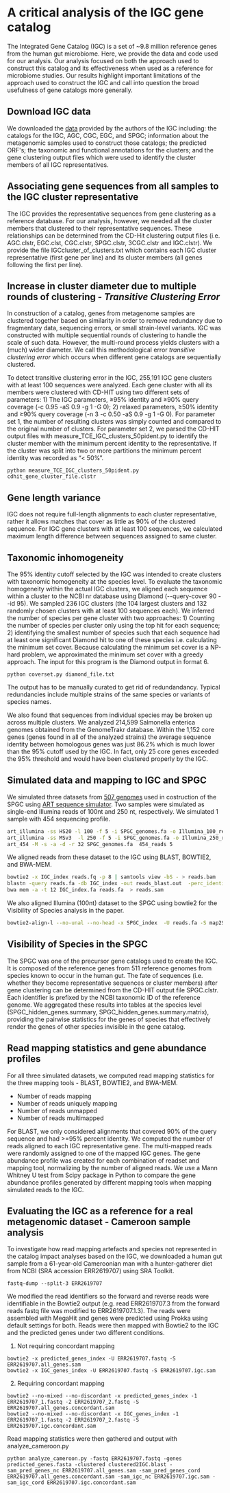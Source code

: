 # A critical analysis of the IGC gene catalog
The Integrated Gene Catalog (IGC) is a set of ~9.8 million reference genes from the human gut microbiome. Here, we provide the data and code used for our analysis. Our analysis focused on both the approach used to construct this catalog and its effectiveness when used as a reference for microbiome studies. Our results highlight important limitations of the approach used to construct the IGC and call into question the broad usefulness of gene catalogs more generally.

## Download IGC data 
We downloaded the [data](http://gigadb.org/dataset/100064) provided by the authors of the IGC including: the catalogs for the IGC, AGC, CGC, EGC, and SPGC; information about the metagenomic samples used to construct those catalogs; the predicted ORF's; the taxonomic and functional annotations for the clusters; and the gene clustering output files which were used to identify the cluster members of all IGC representatives.

## Associating gene sequences from all samples to the IGC cluster representative
The IGC provides the representative sequences from gene clustering as a reference database. For our analysis, however, we needed all the cluster members that clustered to their representative sequences. These relationships can be determined from the CD-Hit clustering output files (i.e. AGC.clstr, EGC.clst, CGC.clstr, SPGC.clstr, 3CGC.clstr and IGC.clstr). We provide the file IGCcluster_of_clusters.txt which contains each IGC cluster representative (first gene per line) and its cluster members (all genes following the first per line).

## Increase in cluster diameter due to multiple rounds of clustering - *Transitive Clustering Error* 
In construction of a catalog, genes from metagenome samples are clustered together based on similarity in order to remove redundancy due to fragmentary data, sequencing errors, or small strain-level variants. IGC was constructed with multiple sequential rounds of clustering to handle the scale of such data. However, the multi-round process yields clusters with a (much) wider diameter. We call this methodological error *transitive clustering error* which occurs when different gene catalogs are sequentially clustered.

To detect transitive clustering error in the IGC, 255,191 IGC gene clusters with at least 100 sequences were analyzed. Each gene cluster with all its members were clustered with CD-HIT using two different sets of parameters: 1) The IGC parameters, ≥95% identity and ≥90% query coverage (-c 0.95 -aS 0.9 -g 1 -G 0); 2) relaxed parameters, ≥50% identity and ≥90% query coverage (-n 3 -c 0.50 -aS 0.9 -g 1 -G 0). For parameter set 1, the number of resulting clusters was simply counted and compared to the original number of clusters. For parameter set 2, we parsed the CD-HIT output files with measure_TCE_IGC_clusters_50pident.py to identify the cluster member with the minimum percent identity to the representative. If the cluster was split into two or more partitions the minimum percent identity was recorded as “< 50%”.
```
python measure_TCE_IGC_clusters_50pident.py cdhit_gene_cluster_file.clstr
```
## Gene length variance 
IGC does not require full-length alignments to each cluster representative, rather it allows matches that cover as little as 90% of the clustered sequence. For IGC gene clusters with at least 100 sequences, we calculated maximum length difference between sequences assigned to same cluster. 

## Taxonomic inhomogeneity
The 95% identity cutoff selected by the IGC was intended to create clusters with taxonomic homogeneity at the species level. 
To evaluate the taxonomic homogeneity within the actual IGC clusters, we aligned each sequence within a cluster to the NCBI nr database using Diamond (--query-cover 90 --id 95). We sampled 236 IGC clusters (the 104 largest clusters and 132 randomly chosen clusters with at least 100 sequences each). We inferred the number of species per gene cluster with two approaches: 1) Counting the number of species per cluster only using the top hit for each sequence; 2) identifying the smallest number of species such that each sequence had at least one significant Diamond hit to one of these species i.e. calculating the minimum set cover. Because calculating the minimum set cover is a NP-hard problem, we approximated the minimum set cover with a greedy approach. The input for this program is the Diamond output in format 6.
```
python coverset.py diamond_file.txt
```
The output has to be manually curated to get rid of redundandancy. Typical redundancies include multiple strains of the same species or variants of species names.

We also found that sequences from individual species may be broken up across multiple clusters. We analyzed 214,599 Salmonella enterica genomes obtained from the GenomeTrakr database. Within the 1,152 core genes (genes found in all of the analyzed strains) the average sequence identity between homologous genes was just 86.2% which is much lower than the 95% cutoff used by the IGC. In fact, only 25 core genes exceeded the 95% threshold and would have been clustered properly by the IGC. 

## Simulated data and mapping to IGC and SPGC
We simulated three datasets from [507 genomes](https://github.com/SethCommichaux/IGC/blob/master/data/genomes_from_SPGC.txt/) used in costruction of the SPGC using [ART sequence simulator](https://doi.org/10.1093/bioinformatics/btr708). Two samples were simulated as single-end Illumina reads of 100nt and 250 nt, respectively. We simulated 1 sample with 454 sequencing profile. 
```bash
art_illumina -ss HS20 -l 100 -f 5 -i SPGC_genomes.fa -o Illumina_100_reads
art_illumina -ss MSv3  -l 250 -f 5 -i SPGC_genomes.fa -o Illumina_250_reads 
art_454 -M -s -a -d -r 32 SPGC_genomes.fa  454_reads 5
```
We aligned reads from these dataset to the IGC using BLAST, BOWTIE2, and BWA-MEM. 
```bash
bowtie2 -x IGC_index reads.fq -p 8 | samtools view -bS - > reads.bam
blastn -query reads.fa -db IGC_index -out reads_blast.out  -perc_identity 95 -outfmt " 6 qaccver saccver pident length mismatch gapopen qstart qend sstart send evalue bitscore qlen " 
bwa mem -a -t 12 IGC_index.fa reads.fa  > reads.sam
```
We also aligned Illumina (100nt) dataset to the SPGC using bowtie2 for the Visibility of Species analysis in the paper. 
```bash
bowtie2-align-l --no-unal --no-head -x SPGC_index  -U reads.fa -S map2Spgc.sam --threads 8
```
## Visibility of Species in the SPGC
The SPGC was one of the precursor gene catalogs used to create the IGC. It is composed of the reference genes from 511 reference genomes from species known to occur in the human gut. The fate of sequences (i.e. whether they become representative sequences or cluster members) after gene clustering can be determined from the CD-HIT output file SPGC.clstr. Each identifier is prefixed by the NCBI taxonomic ID of the reference genome. We aggregated these results into tables at the species level (SPGC_hidden_genes.summary, SPGC_hidden_genes.summary.matrix), providing the pairwise statistics for the genes of species that effectively render the genes of other species invisible in the gene catalog.

## Read mapping statistics and gene abundance profiles
For all three simulated datasets, we computed read mapping statistics for the three mapping tools - BLAST, BOWTIE2, and BWA-MEM.
- Number of reads mapping
- Number of reads uniquely mapping
- Number of reads unmapped
- Number of reads multimapped

For BLAST, we only considered alignments that covered 90% of the query sequence and had >=95% percent identity. 
We computed the number of reads aligned to each IGC representative gene. The multi-mapped reads were randomly assigned to one of the mapped IGC genes. The gene abundance profile was created for each combination of readset and mapping tool, normalizing by the number of aligned reads. We use a Mann Whitney U test from Scipy package in Python to compare the gene abundance profiles generated by different mapping tools when mapping simulated reads to the IGC.

## Evaluating the IGC as a reference for a real metagenomic dataset - Cameroon sample analysis
To investigate how read mapping artefacts and species not represented in the catalog impact analyses based on the IGC, we downloaded a human gut sample from a 61-year-old Cameroonian man with a hunter-gatherer diet from NCBI (SRA accession ERR2619707) using SRA Toolkit.
```
fastq-dump --split-3 ERR2619707
```
We modified the read identifiers so the forward and reverse reads were identifiable in the Bowtie2 output (e.g. read ERR2619707.3 from the forward reads fastq file was modified to ERR2619707.1.3). The reads were assembled with MegaHit and genes were predicted using Prokka using default settings for both. Reads were then mapped with Bowtie2 to the IGC and the predicted genes under two different conditions.

1) Not requiring concordant mapping
```
bowtie2 -x predicted_genes_index -U ERR2619707.fastq -S ERR2619707.all_genes.sam
bowtie2 -x IGC_genes_index -U ERR2619707.fastq -S ERR2619707.igc.sam
```
2) Requiring concordant mapping
```
bowtie2 --no-mixed --no-discordant -x predicted_genes_index -1 ERR2619707_1.fastq -2 ERR2619707_2.fastq -S ERR2619707.all_genes.concordant.sam
bowtie2 --no-mixed --no-discordant -x IGC_genes_index -1 ERR2619707_1.fastq -2 ERR2619707_2.fastq -S ERR2619707.igc.concordant.sam
```
Read mapping statistics were then gathered and output with analyze_cameroon.py
```
python analyze_cameroon.py -fastq ERR2619707.fastq -genes predicted_genes.fasta -clustered clustered2IGC.blast -sam_pred_genes_nc ERR2619707.all_genes.sam -sam_pred_genes_cord ERR2619707.all_genes.concordant.sam -sam_igc_nc ERR2619707.igc.sam -sam_igc_cord ERR2619707.igc.concordant.sam

```
